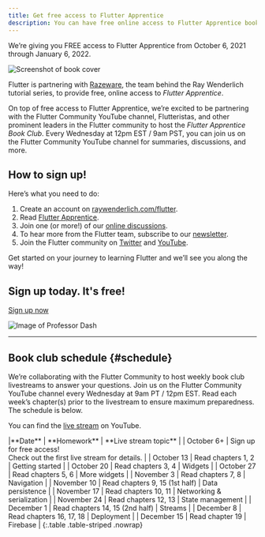 ```yaml
---
title: Get free access to Flutter Apprentice
description: You can have free online access to Flutter Apprentice book through January 6, 2022.
---
```


We’re giving you FREE access to Flutter Apprentice from
October 6, 2021 through January 6, 2022.

![Screenshot of book cover](/assets/images/homepage/apprentice-cover.png)

Flutter is partnering with [Razeware][],
the team behind the Ray Wenderlich tutorial series,
to provide free, online access to _Flutter Apprentice_.

On top of free access to Flutter Apprentice,
we’re excited to be partnering with the
Flutter Community YouTube channel, Flutteristas,
and other prominent leaders in the Flutter community
to host the _Flutter Apprentice Book Club_.
Every Wednesday at 12pm EST / 9am PST,
you can join us on the Flutter Community YouTube
channel for summaries, discussions, and more. 

## How to sign up!

Here’s what you need to do:

1. Create an account on [raywenderlich.com/flutter][].
1. Read [Flutter Apprentice][].
1. Join one (or more!) of our [online discussions][schedule].
1. To hear more from the Flutter team,
   subscribe to our [newsletter][].
1. Join the Flutter community on [Twitter][] and [YouTube][].

Get started on your journey to learning Flutter
and we’ll see you along the way!

<section class="landing-page__cta card text-center">
    <div class="card-body">
        <h2 class="landing-page__cta__headline">Sign up today. It's free!</h2>
        <a class="landing-page__cta__button btn btn-primary btn-cta" href="https://store.raywenderlich.com/products/flutter-apprentice-google">Sign up now</a>
    </div>
</section>

![Image of Professor Dash](/assets/images/homepage/smart-dash.png)

---

## Book club schedule {#schedule}

We’re collaborating with the Flutter Community to host
weekly book club livestreams to answer your questions.
Join us on the Flutter Community YouTube channel every
Wednesday at 9am PT / 12pm EST.
Read each week’s chapter(s) prior to the livestream to
ensure maximum preparedness. The schedule is below.

You can find the [live stream][] on YouTube.

<div class="table-wrapper" markdown="1">
|**Date**     | **Homework**                   | **Live stream topic**      |
| October 6+  | Sign up for free access!<br>Check out the first live stream for details. | 
| October 13  | Read chapters 1, 2              | Getting started            |
| October 20  | Read chapters 3, 4              | Widgets                    |
| October 27  | Read chapters 5, 6              | More widgets               |
| November 3  | Read chapters 7, 8              | Navigation                 |
| November 10 | Read chapters 9, 15 (1st half)  | Data persistence           |
| November 17 | Read chapters 10, 11            | Networking & serialization |
| November 24 | Read chapters 12, 13            | State management           |
| December 1  | Read chapters 14, 15 (2nd half) | Streams                    |
| December 8  | Read chapters 16, 17, 18        | Deployment                 |
| December 15 | Read chapter  19                | Firebase                   |
{:.table .table-striped .nowrap}
</div>


[Flutter Apprentice]: https://www.raywenderlich.com/books/flutter-apprentice
[live stream]: {{site.youtube-site}}/playlist?list=PL4dBIh1xps-HAaadBRWQobCO_IJ4gMOG2
[newsletter]: /subscribe
[Razeware]: https://www.raywenderlich.com/
[raywenderlich.com/flutter]: https://store.raywenderlich.com/products/flutter-apprentice-google
[schedule]: #schedule
[Twitter]: https://twitter.com/FlutterDev
[YouTube]: {{site.youtube-site}}/c/FlutterCommunityVideos

